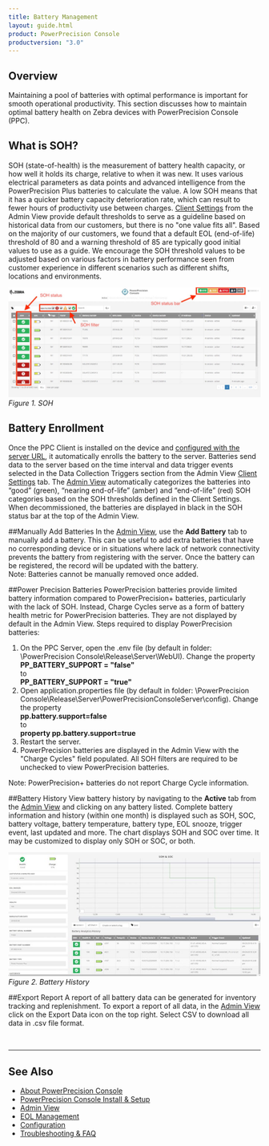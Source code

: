 ```yaml
---
title: Battery Management
layout: guide.html
product: PowerPrecision Console
productversion: "3.0"
---
```


## Overview

Maintaining a pool of batteries with optimal performance is important for smooth operational productivity. This section discusses how to maintain optimal battery health on Zebra devices with PowerPrecision Console (PPC).

## What is SOH?

SOH (state-of-health) is the measurement of battery health capacity, or how well it holds its charge, relative to when it was new. It uses various electrical parameters as data points and advanced intelligence from the PowerPrecision Plus batteries to calculate the value. A low SOH means that it has a quicker battery capacity deterioration rate, which can result to fewer hours of productivity use between charges. [Client Settings](../admin/#clientconfiguration) from the Admin View provide default thresholds to serve as a guideline based on historical data from our customers, but there is no "one value fits all". Based on the majority of our customers, we found that a default EOL (end-of-life) threshold of 80 and a warning threshold of 85 are typically good initial values to use as a guide. We encourage the SOH threshold values to be adjusted based on various factors in battery performance seen from customer experience in different scenarios such as different shifts, locations and environments.

![img](SOH.jpg)
_Figure 1. SOH_

## Battery Enrollment

Once the PPC Client is installed on the device and [configured with the server URL](../setup/#clientinstall&setup), it automatically enrolls the battery to the server. Batteries send data to the server based on the time interval and data trigger events selected in the Data Collection Triggers section from the Admin View [Client Settings](../config) tab. The [Admin View](../admin) automatically categorizes the batteries into “good” (green), “nearing end-of-life” (amber) and “end-of-life” (red) SOH categories based on the SOH thresholds defined in the Client Settings. When decommissioned, the batteries are displayed in black in the SOH status bar at the top of the Admin View.

##Manually Add Batteries
In the [Admin View](../admin), use the **Add Battery** tab to manually add a battery. This can be useful to add extra batteries that have no corresponding device or in situations where lack of network connectivity prevents the battery from registering with the server. Once the battery can be registered, the record will be updated with the battery.  
Note: Batteries cannot be manually removed once added.

##Power Precision Batteries
PowerPrecision batteries provide limited battery information compared to PowerPrecision+ batteries, particularly with the lack of SOH. Instead, Charge Cycles serve as a form of battery health metric for PowerPrecision batteries. They are not displayed by default in the Admin View. Steps required to display PowerPrecision batteries:

1.  On the PPC Server, open the .env file (by default in folder: \PowerPrecision Console\Release\Server\WebUI). Change the property
    <br>
    **PP_BATTERY_SUPPORT = "false"**
    <br>
    to
    <br>
    **PP_BATTERY_SUPPORT = "true"**
2.  Open application.properties file (by default in folder: \PowerPrecision Console\Release\Server\PowerPrecisionConsoleServer\config). Change the property <br>
    **pp.battery.support=false**
    <br>
    to
    <br>
    **property pp.battery.support=true**
3.  Restart the server.
4.  PowerPrecision batteries are displayed in the Admin View with the "Charge Cycles" field populated. All SOH filters are required to be unchecked to view PowerPrecision batteries. <br>

Note: PowerPrecision+ batteries do not report Charge Cycle information.

##Battery History
View battery history by navigating to the **Active** tab from the [Admin View](../admin) and clicking on any battery listed. Complete battery information and history (within one month) is displayed such as SOH, SOC, battery voltage, battery temperature, battery type, EOL snooze, trigger event, last updated and more. The chart displays SOH and SOC over time. It may be customized to display only SOH or SOC, or both.

![img](battery_history.jpg)
_Figure 2. Battery History_

##Export Report
A report of all battery data can be generated for inventory tracking and replenishment. To export a report of all data, in the [Admin View](../admin/#exportreport) click on the Export Data icon on the top right. Select CSV to download all data in .csv file format.

<br>

---

## See Also

- [About PowerPrecision Console](../about)
- [PowerPrecision Console Install & Setup](../setup)
- [Admin View](../admin)
- [EOL Management](../eol)
- [Configuration](../config)
- [Troubleshooting & FAQ](../troubleshooting)
